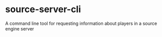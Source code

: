 # source-server-cli
A command line tool for requesting information about players in a source engine server
